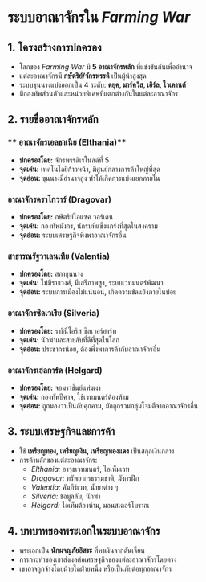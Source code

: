 # ระบบอาณาจักรใน *Farming War*

## 1. โครงสร้างการปกครอง
- โลกของ *Farming War* มี **5 อาณาจักรหลัก** ที่แข่งขันกันเพื่ออำนาจ
- แต่ละอาณาจักรมี **กษัตริย์/จักรพรรดิ** เป็นผู้นำสูงสุด
- ระบบขุนนางแบ่งออกเป็น 4 ระดับ: **ดยุค, มาร์ควิส, เอิร์ล, ไวเคานต์**
- มีกองทัพส่วนตัวและหน่วยพิเศษที่แตกต่างกันในแต่ละอาณาจักร

## 2. รายชื่ออาณาจักรหลัก
### ** อาณาจักรเอลธาเนีย (Elthania)**
- **ปกครองโดย:** จักรพรรดิเรโนลด์ที่ 5
- **จุดเด่น:** เทคโนโลยีก้าวหน้า, มีศูนย์กลางการค้าใหญ่ที่สุด
- **จุดอ่อน:** ขุนนางมีอำนาจสูง ทำให้เกิดการแบ่งแยกภายใน

### **อาณาจักรดราโกวาร์ (Dragovar)**
- **ปกครองโดย:** กษัตริย์ไอแซค วอร์เดน
- **จุดเด่น:** กองทัพมังกร, นักรบที่แข็งแกร่งที่สุดในสงคราม
- **จุดอ่อน:** ระบบเศรษฐกิจพึ่งพาอาณาจักรอื่น

### **สาธารณรัฐวาเลนเทีย (Valentia)**
- **ปกครองโดย:** สภาขุนนาง
- **จุดเด่น:** ไม่มีราชวงศ์, มีเสรีภาพสูง, ระบบเวทมนตร์พัฒนา
- **จุดอ่อน:** ระบบการเมืองไม่แน่นอน, เกิดความขัดแย้งภายในบ่อย

### **อาณาจักรซิลเวเรีย (Silveria)**
- **ปกครองโดย:** ราชินีไอริส ซิลเวอร์ฮาร์ท
- **จุดเด่น:** นักฆ่าและสายลับที่ดีที่สุดในโลก
- **จุดอ่อน:** ประชากรน้อย, ต้องพึ่งพาการค้ากับอาณาจักรอื่น

### **อาณาจักรเฮลการ์ด (Helgard)**
- **ปกครองโดย:** จอมราชันย์แห่งเงา
- **จุดเด่น:** กองทัพปีศาจ, ใช้เวทมนตร์ต้องห้าม
- **จุดอ่อน:** ถูกมองว่าเป็นภัยคุกคาม, มักถูกรวมกลุ่มโจมตีจากอาณาจักรอื่น

## 3. ระบบเศรษฐกิจและการค้า
- ใช้ **เหรียญทอง, เหรียญเงิน, เหรียญทองแดง** เป็นสกุลเงินกลาง
- การค้าหลักของแต่ละอาณาจักร:
  - *Elthania:* อาวุธเวทมนตร์, ไอเท็มเวท
  - *Dragovar:* ทรัพยากรธรรมชาติ, มังกรฝึก
  - *Valentia:* คัมภีร์เวท, น้ำยาต่าง ๆ
  - *Silveria:* ข้อมูลลับ, นักฆ่า
  - *Helgard:* ไอเท็มต้องห้าม, มอนสเตอร์โบราณ

## 4. บทบาทของพระเอกในระบบอาณาจักร
- พระเอกเป็น **นักผจญภัยอิสระ** ที่หาเงินจากดันเจี้ยน
- การกระทำของเขาส่งผลต่อเศรษฐกิจของแต่ละอาณาจักรโดยตรง
- เขาอาจถูกจ้างโดยฝ่ายใดฝ่ายหนึ่ง หรือเป็นภัยต่อทุกอาณาจักร

